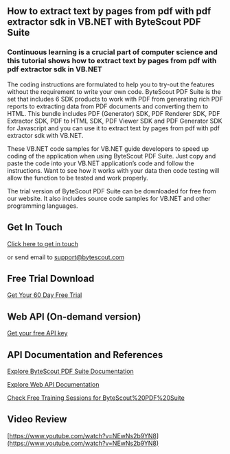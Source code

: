 ## How to extract text by pages from pdf with pdf extractor sdk in VB.NET with ByteScout PDF Suite

### Continuous learning is a crucial part of computer science and this tutorial shows how to extract text by pages from pdf with pdf extractor sdk in VB.NET

The coding instructions are formulated to help you to try-out the features without the requirement to write your own code. ByteScout PDF Suite is the set that includes 6 SDK products to work with PDF from generating rich PDF reports to extracting data from PDF documents and converting them to HTML. This bundle includes PDF (Generator) SDK, PDF Renderer SDK, PDF Extractor SDK, PDF to HTML SDK, PDF Viewer SDK and PDF Generator SDK for Javascript and you can use it to extract text by pages from pdf with pdf extractor sdk with VB.NET.

 These VB.NET code samples for VB.NET guide developers to speed up coding of the application when using ByteScout PDF Suite. Just copy and paste the code into your VB.NET application’s code and follow the instructions. Want to see how it works with your data then code testing will allow the function to be tested and work properly.

The trial version of ByteScout PDF Suite can be downloaded for free from our website. It also includes source code samples for VB.NET and other programming languages.

## Get In Touch

[Click here to get in touch](https://bytescout.zendesk.com/hc/en-us/requests/new?subject=ByteScout%20PDF%20Suite%20Question)

or send email to [support@bytescout.com](mailto:support@bytescout.com?subject=ByteScout%20PDF%20Suite%20Question) 

## Free Trial Download

[Get Your 60 Day Free Trial](https://bytescout.com/download/web-installer?utm_source=github-readme)

## Web API (On-demand version)

[Get your free API key](https://pdf.co/documentation/api?utm_source=github-readme)

## API Documentation and References

[Explore ByteScout PDF Suite Documentation](https://bytescout.com/documentation/index.html?utm_source=github-readme)

[Explore Web API Documentation](https://pdf.co/documentation/api?utm_source=github-readme)

[Check Free Training Sessions for ByteScout%20PDF%20Suite](https://academy.bytescout.com/)

## Video Review

[https://www.youtube.com/watch?v=NEwNs2b9YN8](https://www.youtube.com/watch?v=NEwNs2b9YN8)